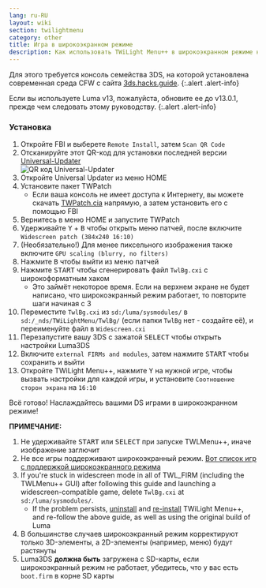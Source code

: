 ```yaml
---
lang: ru-RU
layout: wiki
section: twilightmenu
category: other
title: Игра в широкоэкранном режиме
description: Как использовать TWiLight Menu++ в широкоэкранном режиме на Nintendo 3DS
---
```


Для этого требуется консоль семейства 3DS, на которой установлена современная среда CFW с сайта [3ds.hacks.guide](https://3ds.hacks.guide).
{:.alert .alert-info}

Если вы используете Luma v13, пожалуйста, обновите ее до v13.0.1, прежде чем следовать этому руководству.
{:.alert .alert-info}

### Установка
1. Откройте FBI и выберете `Remote Install`, затем `Scan QR Code`
1. Отсканируйте этот QR-код для установки последней версии [Universal-Updater](https://github.com/Universal-Team/Universal-Updater)<br> ![QR код Universal-Updater](https://db.universal-team.net/assets/images/qr/universal-updater-cia.png)
1. Откройте Universal Updater из меню HOME
1. Установите пакет TWPatch
   - Если ваша консоль не имеет доступа к Интернету, вы можете скачать [TWPatch.cia](https://gbatemp.net/download/twpatch.37400/version/38832/download?file=302085) напрямую, а затем установить его с помощью FBI
1. Вернитесь в меню HOME и запустите TWPatch
1. Удерживайте <kbd class="face">Y</kbd> + <kbd class="face">B</kbd> чтобы открыть меню патчей, после включите `Widescreen patch (384x240 16:10)`
1. (Необязательно!) Для менее пиксельного изображения также включите `GPU scaling (blurry, no filters)`
1. Нажмите <kbd class="face">B</kbd> чтобы выйти из меню патчей
1. Нажмите <kbd>START</kbd> чтобы сгенерировать файл `TwlBg.cxi` с широкоформатным хаком
   - Это займёт некоторое время. Если на верхнем экране не будет написано, что широкоэкранный режим работает, то повторите шаги начиная с 3
1. Переместите `TwlBg.cxi` из `sd:/luma/sysmodules/` в `sd:/_nds/TWiLightMenu/TwlBg/` (если папки `TwlBg` нет - создайте её), и переименуйте файл в `Widescreen.cxi`
1. Перезапустите вашу 3DS с зажатой <kbd>SELECT</kbd> чтобы открыть настройки Luma3DS
1. Включите `external FIRMs and modules`, затем нажмите <kbd>START</kbd> чтобы сохранить и выйти
1. Откройте TWiLight Menu++, нажмите <kbd class="face">Y</kbd> на нужной игре, чтобы вызвать настройки для каждой игры, и установите `Соотношение сторон экрана` на `16:10`

Всё готово! Наслаждайтесь вашими DS играми в широкоэкранном режиме!

**ПРИМЕЧАНИЕ:**
1. Не удерживайте <kbd>START</kbd> или <kbd>SELECT</kbd> при запуске TWLMenu++, иначе изображение заглючит
1. Не все игры поддерживают широкоэкранный режим. [Вот список игр с поддержкой широкоэкранного режима](https://github.com/DS-Homebrew/TWiLightMenu/blob/master/7zfile/3DS%20-%20CFW%20users/Games%20supported%20with%20widescreen.txt)
1. If you're stuck in widescreen mode in all of TWL_FIRM (including the TWLMenu++ GUI) after following this guide and launching a widescreen-compatible game, delete `TwlBg.cxi` at `sd:/luma/sysmodules/`.
   - If the problem persists, [uninstall](https://wiki.ds-homebrew.com/twilightmenu/uninstalling-3ds) and [re-install](https://wiki.ds-homebrew.com/twilightmenu/installing-3ds) TWiLight Menu++, and re-follow the above guide, as well as using the original build of Luma
1. В большинстве случаев широкоэкранный режим корректируют только 3D-элементы, а 2D-элементы (например, меню) будут растянуты
1. Luma3DS **должна быть** загружена с SD-карты, если широкоэкранный режим не работает, убедитесь, что у вас есть `boot.firm` в корне SD карты
